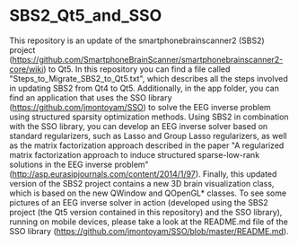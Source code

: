SBS2_Qt5_and_SSO
================

This repository is an update of the smartphonebrainscanner2 (SBS2) project 
(https://github.com/SmartphoneBrainScanner/smartphonebrainscanner2-core/wiki)
to Qt5. In this repository you can find a file called "Steps_to_Migrate_SBS2_to_Qt5.txt",
which describes all the steps involved in updating SBS2 from Qt4 to Qt5.
Additionally, in the app folder, you can find an application that uses the SSO library
(https://github.com/jmontoyam/SSO) to solve the EEG inverse problem using structured sparsity
optimization methods. Using SBS2 in combination with the SSO library, you can develop
an EEG inverse solver based on standard regularizers, such as Lasso and 
Group Lasso regularizers, as well as the matrix factorization approach described in the 
paper "A regularized matrix factorization approach to induce structured sparse-low-rank solutions in the EEG inverse problem" (http://asp.eurasipjournals.com/content/2014/1/97). Finally, this updated version of the SBS2 project contains 
a new 3D brain visualization class, which is based on the new QWindow and QOpenGL* classes.
To see some pictures of an EEG inverse solver in action (developed using the SBS2 project (the Qt5 version contained in this repository) and the SSO library), running on mobile devices, please take a look at the README.md file of the  SSO library (https://github.com/jmontoyam/SSO/blob/master/README.md).
